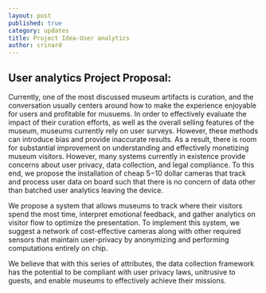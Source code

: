 ```yaml
---
layout: post
published: true
category: updates
title: Project Idea-User analytics
author: crinard
---
```

## User analytics Project Proposal:

Currently, one of the most discussed museum artifacts is curation, and the conversation usually centers around how to make the experience enjoyable for users and profitable for musuems. In order to effectively evaluate the impact of their curation efforts, as well as the overall selling features of the museum, museums currently rely on user surveys. However, these methods can introduce bias and provide inaccurate results. As a result, there is room for substantial improvement on understanding and effectively monetizing museum visitors. However, many systems currently in existence provide concerns about user privacy, data collection, and legal compliance. To this end, we propose the installation of cheap $5-$10 dollar cameras that track and process user data on board such that there is no concern of data other than batched user analytics leaving the device. 

We propose a system that allows museums to track where their visitors spend the most time, interpret emotional feedback, and gather analytics on visitor flow to optimize the presentation. To implement this system, we suggest a network of cost-effective cameras along with other required sensors that maintain user-privacy by anonymizing and performing computations entirely on chip. 

We believe that with this series of attributes, the data collection framework has the potential to be compliant with user privacy laws, unitrusive to guests, and enable museums to effectively achieve their missions. 